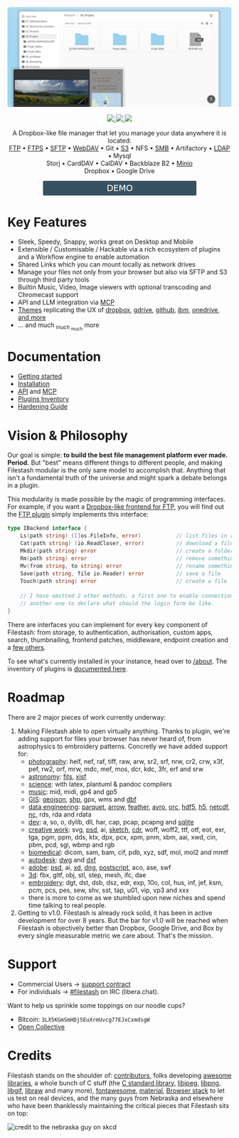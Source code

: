 ![screenshot](https://raw.githubusercontent.com/mickael-kerjean/filestash_images/master/.assets/photo.jpg)

<p align="center">
    <a href="https://github.com/mickael-kerjean/contributors" alt="Contributors">
        <img src="https://img.shields.io/github/contributors/mickael-kerjean/filestash" style="max-width:100%;">
    </a>
    <a href="https://hub.docker.com/r/machines/filestash" alt="Docker Hub">
        <img src="https://img.shields.io/docker/pulls/machines/filestash" style="max-width:100%;">
    </a>
    <a href="https://kiwiirc.com/nextclient/#irc://irc.libera.chat/#filestash?nick=guest??" alt="Chat on IRC">
        <img src="https://img.shields.io/badge/IRC-%23filestash-brightgreen.svg" style="max-width:100%;">
    </a>
</p>

<p align="center">
    A Dropbox-like file manager that let you manage your data anywhere it is located:<br>
    <a href="https://www.filestash.app/ftp-client.html">FTP</a> • <a href="https://www.filestash.app/ftp-client.html">FTPS</a> • <a href="https://www.filestash.app/ssh-file-transfer.html">SFTP</a> • <a href="https://www.filestash.app/webdav-client.html">WebDAV</a> • Git • <a href="https://www.filestash.app/s3-browser.html">S3</a> • NFS • <a href="https://www.filestash.app/smb-client.html">SMB</a> • Artifactory • <a href="https://www.filestash.app/ldap-browser.html">LDAP</a> • Mysql <br>
       Storj • CardDAV • CalDAV • Backblaze B2 • <a href="https://www.filestash.app/s3-browser.html">Minio</a> <br>Dropbox • Google Drive
</p>
<p align="center">
    <a href="http://demo.filestash.app">
      <img src="https://raw.githubusercontent.com/mickael-kerjean/filestash_images/master/.assets/button_demo.png" alt="demo button" />
    </a>
</p>


# Key Features

- Sleek, Speedy, Snappy, works great on Desktop and Mobile
- Extensible / Customisable / Hackable via a rich ecosystem of plugins and a Workflow engine to enable automation
- Shared Links which you can mount locally as network drives
- Manage your files not only from your browser but also via SFTP and S3 through third party tools
- Builtin Music, Video, Image viewers with optional transcoding and Chromecast support
- API and LLM integration via [MCP](https://www.filestash.app/docs/api/#mcp)
- [Themes](https://www.filestash.app/docs/plugin/#theme) replicating the UX of [dropbox](https://www.filestash.app/img/screenshots/theme_dropbox.png), [gdrive](https://www.filestash.app/img/screenshots/theme_gdrive.png), [github](https://www.filestash.app/img/screenshots/theme_github.png), [ibm](https://www.filestash.app/img/screenshots/theme_ibm.png), [onedrive](https://www.filestash.app/img/screenshots/theme_onedrive.png), [and more](https://www.filestash.app/img/screenshots/theme_untitled.png)
- ... and much <sub>much <sub>much</sub></sub> more


# Documentation

- [Getting started](https://www.filestash.app/docs/)
- [Installation](https://www.filestash.app/docs/install-and-upgrade/)
- [API](https://www.filestash.app/docs/api/#api) and [MCP](https://www.filestash.app/docs/api/#mcp)
- [Plugins Inventory](https://www.filestash.app/docs/plugin/)
- [Hardening Guide](https://downloads.filestash.app/upload/hardening-guide.pdf)


# Vision & Philosophy

Our goal is simple: **to build the best file management platform ever made. Period.** But "best" means different things to different people, and making Filestash modular is the only sane model to accomplish that. Anything that isn't a fundamental truth of the universe and might spark a debate belongs in a plugin.

This modularity is made possible by the magic of programming interfaces. For example, if you want a [Dropbox-like frontend for FTP](https://news.ycombinator.com/item?id=9224), you will find out the [FTP plugin](https://github.com/mickael-kerjean/filestash/tree/master/server/plugin/plg_backend_ftp) simply implements this interface:
```go
type IBackend interface {
	Ls(path string) ([]os.FileInfo, error)           // list files in a folder
	Cat(path string) (io.ReadCloser, error)          // download a file
	Mkdir(path string) error                         // create a folder
	Rm(path string) error                            // remove something
	Mv(from string, to string) error                 // rename something
	Save(path string, file io.Reader) error          // save a file
	Touch(path string) error                         // create a file

	// I have omitted 2 other methods, a first one to enable connections reuse and
	// another one to declare what should the login form be like.
}
```

There are interfaces you can implement for every key component of Filestash: from storage, to authentication, authorisation, custom apps, search, thumbnailing, frontend patches, middleware, endpoint creation and a [few others](https://github.com/mickael-kerjean/filestash/blob/master/server/common/plugin.go).

To see what's currently installed in your instance, head over to [/about](https://demo.filestash.app/about). The inventory of plugins is [documented here](https://www.filestash.app/docs/plugin/).

# Roadmap

There are 2 major pieces of work currently underway:

<ol>
    <li>Making Filestash able to open virtually anything. Thanks to plugin, we're adding support for files your browser has never heard of, from astrophysics to embroidery patterns. Concretly we have added support for:
        <ul>
            <li><a href="https://demo.filestash.app/assets/plugin/application_photography.zip">photography</a>: heif, nef, raf, tiff, raw, arw, sr2, srf, nrw, cr2, crw, x3f, pef, rw2, orf, mrw, mdc, mef, mos, dcr, kdc, 3fr, erf and srw</li>
            <li><a href="https://demo.filestash.app/assets/plugin/application_photography.zip">astronomy</a>: <a href="https://www.filestash.app/tools/fits-viewer.html">fits</a>, <a href="https://www.filestash.app/tools/xisf-viewer.html">xisf</a></li>
            <li><a href="https://demo.filestash.app/assets/plugin/application_science.zip">science</a>: with latex, plantuml & pandoc compilers</li>
            <li><a href="https://demo.filestash.app/assets/plugin/application_musician.zip">music</a>: mid, midi, gp4 and gp5</li>
            <li><a href="https://demo.filestash.app/assets/plugin/application_gis.zip">GIS</a>: <a href="https://www.filestash.app/tools/geojson-viewer.html">geojson</a>, <a href="https://www.filestash.app/tools/shp-viewer.html">shp</a>, gpx, wms and <a href="https://www.filestash.app/tools/dbf-viewer.html">dbf</a></li>
            <li><a href="https://demo.filestash.app/assets/plugin/application_engineering.zip">data engineering</a>: <a href="https://www.filestash.app/tools/parquet-viewer.html">parquet</a>, <a href="https://www.filestash.app/tools/arrow-viewer.html">arrow</a>, <a href="https://www.filestash.app/tools/feather-viewer.html">feather</a>, <a href="https://www.filestash.app/tools/avro-viewer.html">avro</a>, <a href="https://www.filestash.app/tools/orc-viewer.html">orc</a>, <a href="https://www.filestash.app/tools/hdf5-viewer.html">hdf5</a>, <a href="https://www.filestash.app/tools/hdf5-viewer.html">h5</a>, <a href="https://www.filestash.app/tools/netcdf-viewer.html">netcdf</a>, <a href="https://www.filestash.app/tools/netcdf-viewer.html">nc</a>, rds, rda and rdata</li>
            <li><a href="https://demo.filestash.app/assets/plugin/application_dev.zip">dev</a>: a, so, o, dylib, dll, har, cap, pcap, pcapng and <a href="https://www.filestash.app/tools/sqlite-viewer.html">sqlite</a></li>
            <li><a href="https://demo.filestash.app/assets/plugin/application_creative.zip">creative work</a>: svg, <a href="https://www.filestash.app/tools/psd-viewer.html">psd</a>, ai, <a href="https://www.filestash.app/tools/sketch-viewer.html">sketch</a>, <a href="https://www.filestash.app/tools/cdr-viewer.html">cdr</a>, woff, woff2, ttf, otf, eot, exr, tga, pgm, ppm, dds, ktx, dpx, pcx, xpm, pnm, xbm, aai, xwd, cin, pbm, pcd, sgi, wbmp and rgb</li>
            <li><a href="https://demo.filestash.app/assets/plugin/application_biomed.zip">biomedical</a>: dicom, sam, bam, cif, pdb, xyz, sdf, mol, mol2 and mmtf</li>
            <li><a href="https://demo.filestash.app/assets/plugin/application_autodesk.zip">autodesk</a>: <a href="https://www.filestash.app/tools/dwg-viewer.html">dwg</a> and <a href="https://www.filestash.app/tools/dxf-viewer.html">dxf</a></li>
            <li><a href="https://demo.filestash.app/assets/plugin/application_adobe.zip">adobe</a>: <a href="https://www.filestash.app/tools/psd-viewer.html">psd</a>, ai, <a href="https://www.filestash.app/tools/xd-viewer.html">xd</a>, <a href="https://www.filestash.app/tools/dng-viewer.html">dng</a>, <a href="https://www.filestash.app/tools/eps-viewer.html">postscript</a>, aco, ase, swf</li>
            <li><a href="https://demo.filestash.app/assets/plugin/application_3d.zip">3d</a>: fbx, gltf, obj, stl, step, mesh, ifc, dae</li>
            <li><a href="https://demo.filestash.app/assets/plugin/application_embroidery.zip">embroidery</a>: dgt, dst, dsb, dsz, edr, exp, 10o, col, hus, inf, jef, ksm, pcm, pcs, pes, sew, shv, sst, tap, u01, vip, vp3 and xxx</li>
            <li>there is more to come as we stumbled upon new niches and spend time talking to real people.</li>
        </ul>
    </li>
    <li>Getting to v1.0. Filestash is already rock solid, it has been in active development for over 8 years. But the bar for v1.0 will be reached when Filestash is objectively better than Dropbox, Google Drive, and Box by every single measurable metric we care about. That's the mission.</li>
</ol>

# Support

- Commercial Users → [support contract](https://www.filestash.app/pricing/?origin=github)
- For individuals → [#filestash](https://kiwiirc.com/nextclient/#irc://irc.libera.chat/#filestash?nick=guest??) on IRC (libera.chat).

Want to help us sprinkle some toppings on our noodle cups?
- Bitcoin: `3LX5KGmSmHDj5EuXrmUvcg77EJxCxmdsgW`
- [Open Collective](https://opencollective.com/filestash)


# Credits

Filestash stands on the shoulder of: [contributors](https://github.com/mickael-kerjean/filestash/graphs/contributors), folks developing [awesome libraries](https://github.com/mickael-kerjean/filestash/blob/master/go.mod), a whole bunch of C stuff (the [C standard library](https://imgs.xkcd.com/comics/dependency.png), [libjpeg](https://libjpeg-turbo.org/), [libpng](https://www.libpng.org/pub/png/libpng.html), [libgif](https://giflib.sourceforge.net/), [libraw](https://www.libraw.org/about) and many more), [fontawesome](https://fontawesome.com), [material](https://material.io/icons/), [Browser stack](https://www.browserstack.com/) to let us test on real devices, and the many guys from Nebraska and elsewhere who have been thanklessly maintaining the critical pieces that Filestash sits on top:

<img src="https://imgs.xkcd.com/comics/dependency.png" alt="credit to the nebraska guy on xkcd" />
